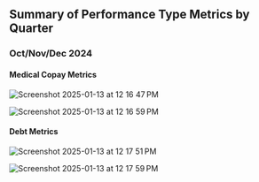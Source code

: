## Summary of Performance Type Metrics by Quarter
### Oct/Nov/Dec 2024
#### Medical Copay Metrics
![Screenshot 2025-01-13 at 12 16 47 PM](https://github.com/user-attachments/assets/1ad9d214-92b7-467b-bdd4-5403efaa06b0)

![Screenshot 2025-01-13 at 12 16 59 PM](https://github.com/user-attachments/assets/44aaa3ec-3f51-413b-a493-07ebdecab21c)


#### Debt Metrics
![Screenshot 2025-01-13 at 12 17 51 PM](https://github.com/user-attachments/assets/681a730a-4b42-437e-a587-3cab8925ec92)

![Screenshot 2025-01-13 at 12 17 59 PM](https://github.com/user-attachments/assets/2c292f58-95f3-47d4-bf9d-3676372f943d)


